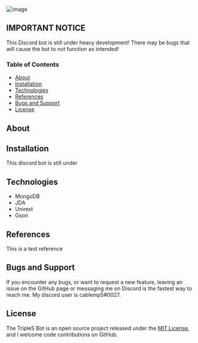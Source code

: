 ![image](https://i.imgur.com/5PuSf5J.png)


## IMPORTANT NOTICE

This Discord bot is still under heavy development! There may be bugs that will cause the bot to not function as intended!

### Table of Contents
- [About](#about)
- [Installation](#installation)
- [Technologies](#technologies)
- [References](#references)
- [Bugs and Support](#bugs-and-support)
- [License](#license)

## About

## Installation

This discord bot is still under

## Technologies

- MongoDB
- JDA
- Unirest
- Gson


## References

This is a test reference

## Bugs and Support

If you encounter any bugs, or want to request a new feature, leaving an issue on the GitHub page or messaging me on Discord is the fastest way to reach me. My discord user is cablemp5#0027.

## License

The TripleS Bot is an open source project released under the [MIT License](LICENSE), and I welcome code contributions on GitHub.
